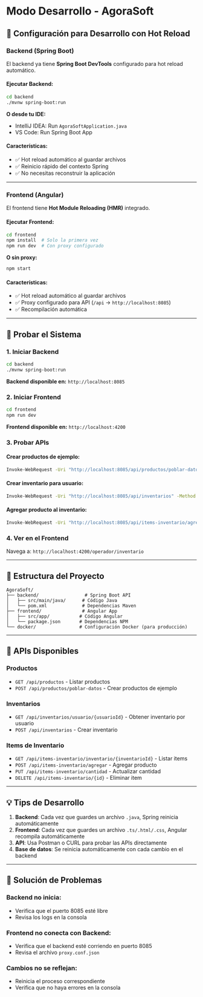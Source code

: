 # Modo Desarrollo - AgoraSoft

## 🚀 Configuración para Desarrollo con Hot Reload

### Backend (Spring Boot)

El backend ya tiene **Spring Boot DevTools** configurado para hot reload automático.

#### Ejecutar Backend:
```bash
cd backend
./mvnw spring-boot:run
```

**O desde tu IDE:**
- IntelliJ IDEA: Run `AgoraSoftApplication.java`
- VS Code: Run Spring Boot App

#### Características:
- ✅ Hot reload automático al guardar archivos
- ✅ Reinicio rápido del contexto Spring
- ✅ No necesitas reconstruir la aplicación

---

### Frontend (Angular)

El frontend tiene **Hot Module Reloading (HMR)** integrado.

#### Ejecutar Frontend:
```bash
cd frontend
npm install  # Solo la primera vez
npm run dev  # Con proxy configurado
```

**O sin proxy:**
```bash
npm start
```

#### Características:
- ✅ Hot reload automático al guardar archivos
- ✅ Proxy configurado para API (`/api` → `http://localhost:8085`)
- ✅ Recompilación automática

---

## 🧪 Probar el Sistema

### 1. Iniciar Backend
```bash
cd backend
./mvnw spring-boot:run
```
**Backend disponible en:** `http://localhost:8085`

### 2. Iniciar Frontend
```bash
cd frontend
npm run dev
```
**Frontend disponible en:** `http://localhost:4200`

### 3. Probar APIs

#### Crear productos de ejemplo:
```bash
Invoke-WebRequest -Uri "http://localhost:8085/api/productos/poblar-datos" -Method POST
```

#### Crear inventario para usuario:
```bash
Invoke-WebRequest -Uri "http://localhost:8085/api/inventarios" -Method POST -ContentType "application/json" -Body '{"usuarioId": 200, "items": []}'
```

#### Agregar producto al inventario:
```bash
Invoke-WebRequest -Uri "http://localhost:8085/api/items-inventario/agregar?inventarioId=7&productoId=1&cantidad=5" -Method POST
```

### 4. Ver en el Frontend
Navega a: `http://localhost:4200/operador/inventario`

---

## 📁 Estructura del Proyecto

```
AgoraSoft/
├── backend/                 # Spring Boot API
│   ├── src/main/java/      # Código Java
│   └── pom.xml             # Dependencias Maven
├── frontend/               # Angular App
│   ├── src/app/           # Código Angular
│   └── package.json       # Dependencias NPM
└── docker/                # Configuración Docker (para producción)
```

---

## 🔧 APIs Disponibles

### Productos
- `GET /api/productos` - Listar productos
- `POST /api/productos/poblar-datos` - Crear productos de ejemplo

### Inventarios
- `GET /api/inventarios/usuario/{usuarioId}` - Obtener inventario por usuario
- `POST /api/inventarios` - Crear inventario

### Items de Inventario
- `GET /api/items-inventario/inventario/{inventarioId}` - Listar items
- `POST /api/items-inventario/agregar` - Agregar producto
- `PUT /api/items-inventario/cantidad` - Actualizar cantidad
- `DELETE /api/items-inventario/{id}` - Eliminar item

---

## 💡 Tips de Desarrollo

1. **Backend**: Cada vez que guardes un archivo `.java`, Spring reinicia automáticamente
2. **Frontend**: Cada vez que guardes un archivo `.ts/.html/.css`, Angular recompila automáticamente
3. **API**: Usa Postman o CURL para probar las APIs directamente
4. **Base de datos**: Se reinicia automáticamente con cada cambio en el backend

---

## 🐛 Solución de Problemas

### Backend no inicia:
- Verifica que el puerto 8085 esté libre
- Revisa los logs en la consola

### Frontend no conecta con Backend:
- Verifica que el backend esté corriendo en puerto 8085
- Revisa el archivo `proxy.conf.json`

### Cambios no se reflejan:
- Reinicia el proceso correspondiente
- Verifica que no haya errores en la consola
